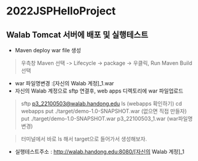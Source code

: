 # 2022JSPHelloProject

## Walab Tomcat 서버에 배포 및 실행테스트

- Maven deploy war file 생성
> 우측창 Maven 선택 -> Lifecycle -> package -> 우클릭, Run Maven Build 선택

- war 파일명변경 :[자신의 Walab 계정]_1.war
- 자신의 Walab 계정으로 sftp 연결후, web apps 디렉토리에 war 파일업로드
> sftp p3_22100503@walab.handong.edu
> ls (webapps 확인하기)
> cd webapps
> put ./target/demo-1.0-SNAPSHOT.war (없으면 직접 만들자) 
> put ./target/demo-1.0-SNAPSHOT.war p3_22100503_1.war (war파일명 변경) 

> 터미널에서 바로 ls 해서 target으로 들어가서 생성해보자.
> 

- 실행테스트주소 : http://walab.handong.edu:8080/[자신의 Walab 계정]_1
